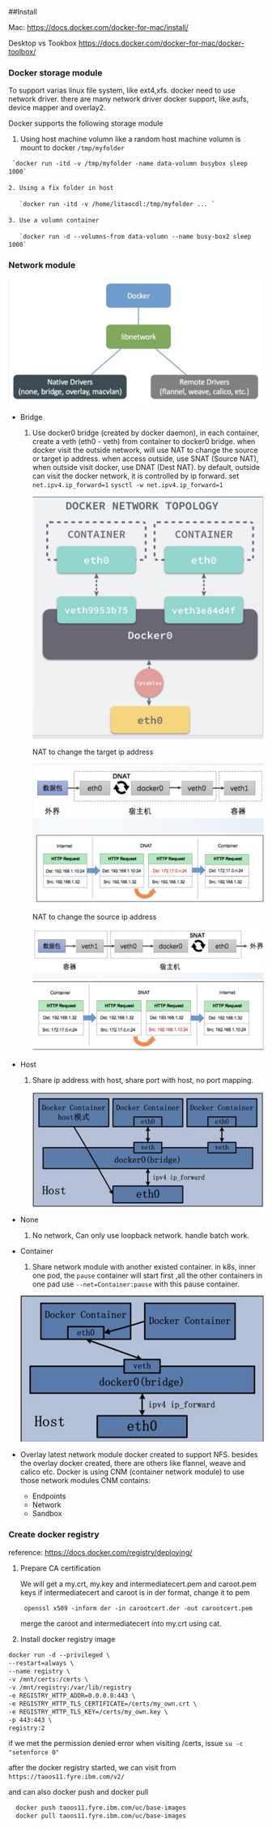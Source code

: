 
##Install

Mac: 
https://docs.docker.com/docker-for-mac/install/

Desktop vs Tookbox
https://docs.docker.com/docker-for-mac/docker-toolbox/

### Docker storage module

   To support varias linux file system, like ext4,xfs. docker need to use network driver. there are many network driver docker 
   support, like aufs, device mapper and overlay2. 
   
   Docker supports the following storage module
   1. Using host machine volumn 
      like a random host machine volumn is mount to docker `/tmp/myfolder`
      
     `docker run -itd -v /tmp/myfolder -name data-volumn busybox sleep 1000`
    
    2. Using a fix folder in host
     
       `docker run -itd -v /home/litaocdl:/tmp/myfolder ... `
       
    3. Use a volumn container
    
       `docker run -d --volumns-from data-volumn --name busy-box2 sleep 1000`
       
    
### Network module 


 ![](https://github.com/litaocdl/docs/blob/master/pics/docker_network_driver.png)
     

* Bridge
  1. Use docker0 bridge (created by docker daemon), in each container, create a veth (eth0 - veth) from container to docker0 bridge. 
     when docker visit the outside network, will use NAT to change the source or target ip address. when access outside, use SNAT (Source NAT), when outside visit docker, use DNAT (Dest NAT).  by default, outside can visit the docker network, it is controlled by ip forward. set `net.ipv4.ip_forward=1`
      `sysctl -w net.ipv4.ip_forward=1`
      
      ![](https://github.com/litaocdl/docs/blob/master/pics/docker_net_bridge1.png)
      
      NAT to change the target ip address 
      
      ![](https://github.com/litaocdl/docs/blob/master/pics/iptables_dnat.png)
      
      NAT to change the source ip address
      
      ![](https://github.com/litaocdl/docs/blob/master/pics/iptables_snat.png)
  
* Host
  1. Share ip address with host, share port with host, no port mapping. 

      ![](https://github.com/litaocdl/docs/blob/master/pics/docker_net_host.png)
      
* None
  1. No network, Can only use loopback network. handle batch work.
  
* Container
  1. Share network module with another existed container. in k8s, inner one pod, the `pause` container will start first
  ,all the other containers in one pad use `--net=Container:pause` with this pause container. 
  
    ![](https://github.com/litaocdl/docs/blob/master/pics/docker_net_container.png)
    
* Overlay
  latest network module docker created to support NFS. besides the overlay docker created, there are others like flannel, weave and calico etc. 
  Docker is using CNM (container network module) to use those network modules 
  CNM contains:
     * Endpoints
     * Network
     * Sandbox
     
     
     
 ### Create docker registry 
 
 reference: https://docs.docker.com/registry/deploying/
 
   1. Prepare CA certification 
   
      We will get a my.crt, my.key and intermediatecert.pem and caroot.pem keys
      if intermediatecert and caroot is in der format, change it to pem
      
      ```
       openssl x509 -inform der -in carootcert.der -out carootcert.pem
      ```
      
      merge the caroot and intermediatecert into my.crt using cat. 
      
   2. Install docker registry image 
   
   ```
   docker run -d --privileged \
  --restart=always \
  --name registry \
  -v /mnt/certs:/certs \
  -v /mnt/registry:/var/lib/registry
  -e REGISTRY_HTTP_ADDR=0.0.0.0:443 \
  -e REGISTRY_HTTP_TLS_CERTIFICATE=/certs/my_own.crt \
  -e REGISTRY_HTTP_TLS_KEY=/certs/my_own.key \
  -p 443:443 \
  registry:2
   
   ```
   if we met the permission denied error when visiting /certs, issue `su -c "setenforce 0"`
   
   after the docker registry started, we can visit from `https://taoos11.fyre.ibm.com/v2/` 
   
   and can also docker push and docker pull
   
   ```
     docker push taoos11.fyre.ibm.com/uc/base-images
     docker pull taoos11.fyre.ibm.com/uc/base-images
   
   ```
   


